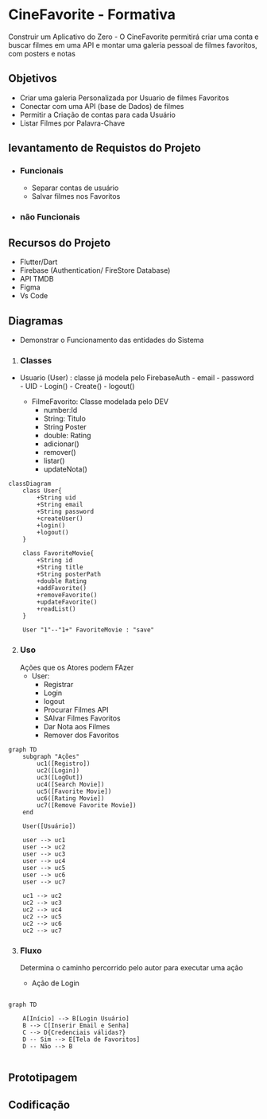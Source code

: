 # CineFavorite - Formativa
Construir um Aplicativo do Zero - O CineFavorite permitirá criar uma conta e buscar filmes em uma API e montar uma galeria pessoal de filmes favoritos, com posters e notas

## Objetivos
- Criar uma galeria Personalizada por Usuario de filmes Favoritos
- Conectar com uma API (base de Dados) de filmes
- Permitir a Criação de contas para cada Usuário
- Listar Filmes por Palavra-Chave

## levantamento de Requistos do Projeto
- ### Funcionais 
    - Separar contas de usuário
    - Salvar filmes nos Favoritos

- ### não Funcionais

## Recursos do Projeto
- Flutter/Dart
- Firebase (Authentication/ FireStore Database)
- API TMDB
- Figma
- Vs Code
## Diagramas
- Demonstrar o Funcionamento das entidades do Sistema

1. ### Classes

- Usuario (User) : classe já modela pelo FirebaseAuth
        - email
        - password
        - UID
        - Login()
        - Create()
        - logout()

    - FilmeFavorito: Classe modelada pelo DEV
        - number:Id
        - String: Titulo
        - String Poster
        - double: Rating
        - adicionar()
        - remover()
        - listar()
        - updateNota()
        
```mermaid
classDiagram
    class User{
        +String uid
        +String email
        +String password
        +createUser()
        +login()
        +logout()
    }

    class FavoriteMovie{
        +String id
        +String title
        +String posterPath
        +double Rating
        +addFavorite()
        +removeFavorite()
        +updateFavorite()
        +readList()
    }

    User "1"--"1+" FavoriteMovie : "save"

```

2. ### Uso
    Ações que os Atores podem FAzer
    - User:
        - Registrar
        - Login
        - logout
        - Procurar Filmes API
        - SAlvar Filmes Favoritos
        - Dar Nota aos Filmes
        - Remover dos Favoritos

```mermaid
graph TD
    subgraph "Ações"
        uc1([Registro])
        uc2([Login])
        uc3([LogOut])
        uc4([Search Movie])
        uc5([Favorite Movie])
        uc6([Rating Movie])
        uc7([Remove Favorite Movie])
    end

    User([Usuário])

    user --> uc1
    user --> uc2
    user --> uc3
    user --> uc4
    user --> uc5
    user --> uc6
    user --> uc7

    uc1 --> uc2
    uc2 --> uc3
    uc2 --> uc4
    uc2 --> uc5
    uc2 --> uc6
    uc2 --> uc7

```

3. ### Fluxo
    Determina o caminho percorrido pelo autor para executar uma ação

    - Ação de Login

```mermaid

graph TD  

    A[Início] --> B[Login Usuário]
    B --> C[Inserir Email e Senha] 
    C --> D{Credenciais válidas?}
    D -- Sim --> E[Tela de Favoritos]
    D -- Não --> B


```

## Prototipagem

## Codificação